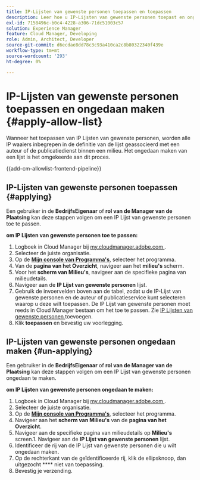 ```yaml
---
title: IP-Lijsten van gewenste personen toepassen en toepassen
description: Leer hoe u IP-Lijsten van gewenste personen toepast en ongedaan maakt op Cloud Manager-omgevingen.
exl-id: 7158496c-b0c4-4228-a306-71dc51003c57
solution: Experience Manager
feature: Cloud Manager, Developing
role: Admin, Architect, Developer
source-git-commit: d6ecdae8dd78c3c93a410ca2c8b80322340f439e
workflow-type: tm+mt
source-wordcount: '293'
ht-degree: 0%

---
```



# IP-Lijsten van gewenste personen toepassen en ongedaan maken {#apply-allow-list}

Wanneer het toepassen van IP Lijsten van gewenste personen, worden alle IP waaiers inbegrepen in de definitie van de lijst geassocieerd met een auteur of de publicatiedienst binnen een milieu. Het ongedaan maken van een lijst is het omgekeerde aan dit proces.

{{add-cm-allowlist-frontend-pipeline}}

## IP-Lijsten van gewenste personen toepassen {#applying}

Een gebruiker in de **BedrijfsEigenaar** of **rol van de Manager van de Plaatsing** kan deze stappen volgen om een IP Lijst van gewenste personen toe te passen.

**om IP Lijsten van gewenste personen toe te passen:**

1. Logboek in Cloud Manager bij [ my.cloudmanager.adobe.com ](https://my.cloudmanager.adobe.com/).
1. Selecteer de juiste organisatie.
1. Op de **[Mijn console van Programma&#39;s](/help/implementing/cloud-manager/navigation.md#my-programs)**, selecteer het programma.
1. Van de **pagina van het Overzicht**, navigeer aan het **milieu&#39;s** scherm.
1. Voor het **scherm van Milieu&#39;s**, navigeer aan de specifieke pagina van milieudetails.
1. Navigeer aan de **IP Lijst van gewenste personen** lijst.
1. Gebruik de invoervelden boven aan de tabel, zodat u de IP-Lijst van gewenste personen en de auteur of publicatieservice kunt selecteren waarop u deze wilt toepassen.
De IP Lijst van gewenste personen moet reeds in Cloud Manager bestaan om het toe te passen. Zie [ IP Lijsten van gewenste personen ](/help/implementing/cloud-manager/ip-allow-lists/add-ip-allow-lists.md) toevoegen.
1. Klik **toepassen** en bevestig uw voorlegging.

## IP-Lijsten van gewenste personen ongedaan maken {#un-applying}

Een gebruiker in de **BedrijfsEigenaar** of **rol van de Manager van de Plaatsing** kan deze stappen volgen om een IP Lijst van gewenste personen ongedaan te maken.

**om IP Lijsten van gewenste personen ongedaan te maken:**

1. Logboek in Cloud Manager bij [ my.cloudmanager.adobe.com ](https://my.cloudmanager.adobe.com/).
1. Selecteer de juiste organisatie.
1. Op de **[Mijn console van Programma&#39;s](/help/implementing/cloud-manager/navigation.md#my-programs)**, selecteer het programma.
1. Navigeer aan het **scherm van Milieu&#39;s** van de **pagina van het Overzicht**.
1. Navigeer aan de specifieke pagina van milieudetails op **Milieu&#39;s** screen.1. Navigeer aan de **IP Lijst van gewenste personen** lijst.
1. Identificeer de rij van de IP Lijst van gewenste personen die u wilt ongedaan maken.
1. Op de rechterkant van de geïdentificeerde rij, klik de ellipsknoop, dan uitgezocht **** niet van toepassing.
1. Bevestig je verzending.

